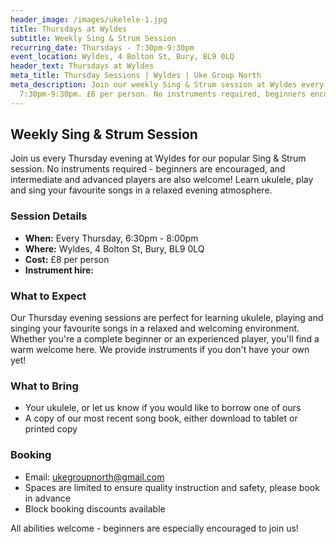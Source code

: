 ```yaml
---
header_image: /images/ukelele-1.jpg
title: Thursdays at Wyldes
subtitle: Weekly Sing & Strum Session
recurring_date: Thursdays - 7:30pm-9:30pm
event_location: Wyldes, 4 Bolton St, Bury, BL9 0LQ
header_text: Thursdays at Wyldes
meta_title: Thursday Sessions | Wyldes | Uke Group North
meta_description: Join our weekly Sing & Strum session at Wyldes every Thursday
  7:30pm-9:30pm. £6 per person. No instruments required, beginners encouraged.
---
```

## Weekly Sing & Strum Session

Join us every Thursday evening at Wyldes for our popular Sing & Strum session. No instruments required - beginners are encouraged, and intermediate and advanced players are also welcome! Learn ukulele, play and sing your favourite songs in a relaxed evening atmosphere.

### Session Details

- **When:** Every Thursday, 6:30pm - 8:00pm
- **Where:** Wyldes, 4 Bolton St, Bury, BL9 0LQ
- **Cost:** £8 per person
- **Instrument hire:**

### What to Expect

Our Thursday evening sessions are perfect for learning ukulele, playing and singing your favourite songs in a relaxed and welcoming environment. Whether you're a complete beginner or an experienced player, you'll find a warm welcome here. We provide instruments if you don't have your own yet!

### What to Bring

- Your ukulele, or let us know if you would like to borrow one of ours
- A copy of our most recent song book, either download to tablet or printed copy

### Booking

- Email: [ukegroupnorth@gmail.com](mailto:ukegroupnorth@gmail.com)
- Spaces are limited to ensure quality instruction and safety, please book in advance
- Block booking discounts available

All abilities welcome - beginners are especially encouraged to join us!